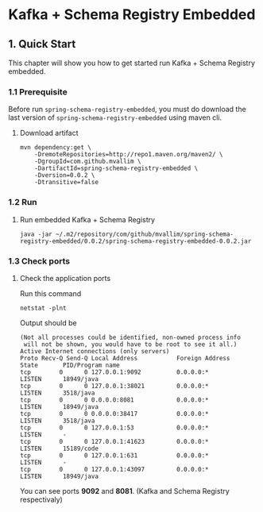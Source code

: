 # Kafka + Schema Registry Embedded

## 1. Quick Start

This chapter will show you how to get started run Kafka + Schema Registry embedded.

### 1.1 Prerequisite

Before run `spring-schema-registry-embedded`, you must do download the last version of `spring-schema-registry-embedded` using maven cli.

1. Download artifact

   ```shell
   mvn dependency:get \
       -DremoteRepositories=http://repo1.maven.org/maven2/ \
       -DgroupId=com.github.mvallim \
       -DartifactId=spring-schema-registry-embedded \
       -Dversion=0.0.2 \
       -Dtransitive=false
   ```

### 1.2 Run

1. Run embedded Kafka + Schema Registry

   ```shell
   java -jar ~/.m2/repository/com/github/mvallim/spring-schema-registry-embedded/0.0.2/spring-schema-registry-embedded-0.0.2.jar
   ```

### 1.3 Check ports

1. Check the application ports

   Run this command

   ```shell
   netstat -plnt
   ```

   Output should be

   ```text
   (Not all processes could be identified, non-owned process info
    will not be shown, you would have to be root to see it all.)
   Active Internet connections (only servers)
   Proto Recv-Q Send-Q Local Address           Foreign Address         State       PID/Program name
   tcp        0      0 127.0.0.1:9092          0.0.0.0:*               LISTEN      18949/java
   tcp        0      0 127.0.0.1:38021         0.0.0.0:*               LISTEN      3518/java
   tcp        0      0 0.0.0.0:8081            0.0.0.0:*               LISTEN      18949/java
   tcp        0      0 0.0.0.0:38417           0.0.0.0:*               LISTEN      3518/java
   tcp        0      0 127.0.0.1:53            0.0.0.0:*               LISTEN      -
   tcp        0      0 127.0.0.1:41623         0.0.0.0:*               LISTEN      15189/code
   tcp        0      0 127.0.0.1:631           0.0.0.0:*               LISTEN      -
   tcp        0      0 127.0.0.1:43097         0.0.0.0:*               LISTEN      18949/java
   ```

   You can see ports **9092** and **8081**. (Kafka and Schema Registry respectivaly)
